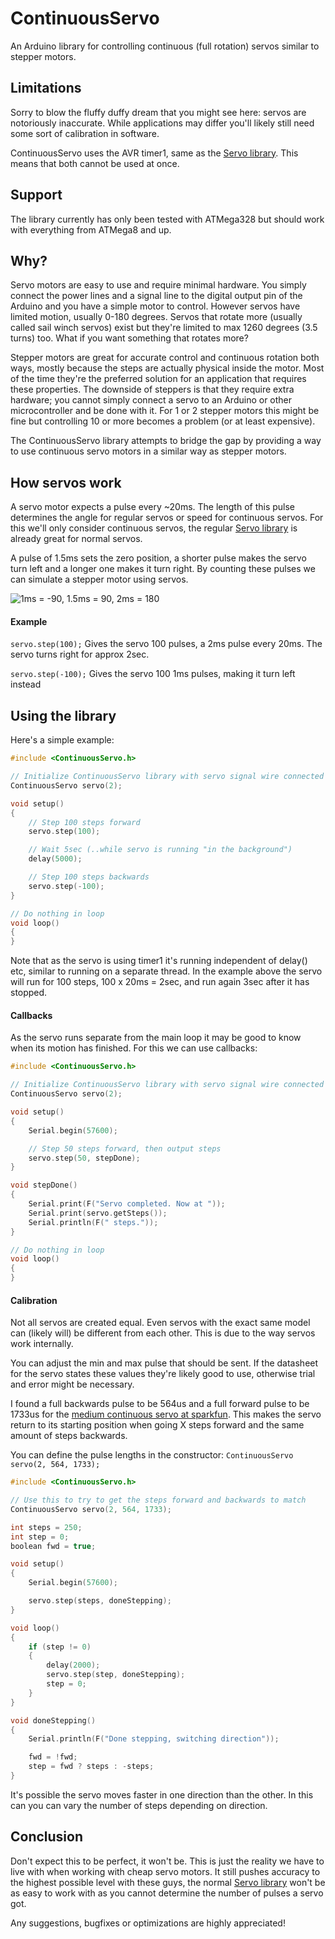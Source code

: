 ContinuousServo
======================

An Arduino library for controlling continuous (full rotation) servos similar to stepper motors.


Limitations
-------------------------

Sorry to blow the fluffy duffy dream that you might see here: servos are notoriously inaccurate. While applications may differ you'll likely still need some sort of calibration in software.

ContinuousServo uses the AVR timer1, same as the [Servo library]. This means that both cannot be used at once.


Support
-------------------------

The library currently has only been tested with ATMega328 but should work with everything from ATMega8 and up.


Why?
-------------------------

Servo motors are easy to use and require minimal hardware. You simply connect the power lines and a signal line to the digital output pin of the Arduino and you have a simple motor to control. However servos have limited motion, usually 0-180 degrees. Servos that rotate more (usually called sail winch servos) exist but they're limited to max 1260 degrees (3.5 turns) too. What if you want something that rotates more?

Stepper motors are great for accurate control and continuous rotation both ways, mostly because the steps are actually physical inside the motor. Most of the time they're the preferred solution for an application that requires these properties. The downside of steppers is that they require extra hardware; you cannot simply connect a servo to an Arduino or other microcontroller and be done with it. For 1 or 2 stepper motors this might be fine but controlling 10 or more becomes a problem (or at least expensive).

The ContinuousServo library attempts to bridge the gap by providing a way to use continuous servo motors in a similar way as stepper motors.


How servos work
-------------------------

A servo motor expects a pulse every ~20ms. The length of this pulse determines the angle for regular servos or speed for continuous servos. For this we'll only consider continuous servos, the regular [Servo library] is already great for normal servos.

A pulse of 1.5ms sets the zero position, a shorter pulse makes the servo turn left and a longer one makes it turn right. By counting these pulses we can simulate a stepper motor using servos.

![1ms = -90, 1.5ms = 90, 2ms = 180](https://raw.github.com/akupila/ArduinoContinuousServo/master/docs/operation.png "Servo duty cycle")

#### Example

`servo.step(100);` Gives the servo 100 pulses, a 2ms pulse every 20ms. The servo turns right for approx 2sec.

`servo.step(-100);` Gives the servo 100 1ms pulses, making it turn left instead


Using the library
-------------------------

Here's a simple example:

```c
#include <ContinuousServo.h>

// Initialize ContinuousServo library with servo signal wire connected to pin 2
ContinuousServo servo(2); 

void setup()
{
	// Step 100 steps forward
	servo.step(100);

	// Wait 5sec (..while servo is running "in the background")
	delay(5000);

	// Step 100 steps backwards
	servo.step(-100);
}

// Do nothing in loop
void loop()
{
}
```

Note that as the servo is using timer1 it's running independent of delay() etc, similar to running on a separate thread. In the example above the servo will run for 100 steps, 100 x 20ms = 2sec, and run again 3sec after it has stopped.

#### Callbacks

As the servo runs separate from the main loop it may be good to know when its motion has finished. For this we can use callbacks:

```c
#include <ContinuousServo.h>

// Initialize ContinuousServo library with servo signal wire connected to pin 2
ContinuousServo servo(2); 

void setup()
{
	Serial.begin(57600);

	// Step 50 steps forward, then output steps
	servo.step(50, stepDone);
}

void stepDone()
{
	Serial.print(F("Servo completed. Now at "));
	Serial.print(servo.getSteps());
	Serial.println(F(" steps."));
}

// Do nothing in loop
void loop()
{
}
```


#### Calibration
Not all servos are created equal. Even servos with the exact same model can (likely will) be different from each other. This is due to the way servos work internally.

You can adjust the min and max pulse that should be sent. If the datasheet for the servo states these values they're likely good to use, otherwise trial and error might be necessary.

I found a full backwards pulse to be 564us and a full forward pulse to be 1733us for the [medium continuous servo at sparkfun]. This makes the servo return to its starting position when going X steps forward and the same amount of steps backwards.

You can define the pulse lengths in the constructor:
`ContinuousServo servo(2, 564, 1733);`

```c
#include <ContinuousServo.h>

// Use this to try to get the steps forward and backwards to match
ContinuousServo servo(2, 564, 1733);

int steps = 250;
int step = 0;
boolean fwd = true;

void setup()
{
	Serial.begin(57600);

	servo.step(steps, doneStepping);
}

void loop()
{
	if (step != 0)
	{
		delay(2000);
		servo.step(step, doneStepping);
		step = 0;
	}
}

void doneStepping()
{
	Serial.println(F("Done stepping, switching direction"));

	fwd = !fwd;
	step = fwd ? steps : -steps;
}
```

It's possible the servo moves faster in one direction than the other. In this can you can vary the number of steps depending on direction.


Conclusion
-------------------------
Don't expect this to be perfect, it won't be. This is just the reality we have to live with when working with cheap servo motors. It still pushes accuracy to the highest possible level with these guys, the normal [Servo library] won't be as easy to work with as you cannot determine the number of pulses a servo got.

Any suggestions, bugfixes or optimizations are highly appreciated!


[Servo library]: http://arduino.cc/en/Reference/Servo
[medium continuous servo at sparkfun]: https://www.sparkfun.com/products/10189